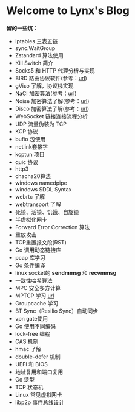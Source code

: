# Welcome to Lynx's Blog

**留的一些坑：**

- iptables 三表五链
- sync.WaitGroup
- Zstandard 算法使用
- Kill Switch 简介
- Socks5 和 HTTP 代理分析与实现
- BIRD 路由协议软件(参考：[url](https://soha.moe/post/bird-bgp-kickstart.html#1-%E4%BB%80%E4%B9%88%E6%98%AF-bird))
- gViso 了解，协议栈实现
- NaCI 加密算法(参考：[url](https://segmentfault.com/a/1190000000476866))
- Noise 加密算法了解(参考：[url](http://www.noiseprotocol.org/noise.html))
- Disco 加密算法了解(参考：[url](https://www.discocrypto.com/#/))
- WebSocket 链接连接流程分析
- UDP 流量伪装为 TCP
- KCP 协议
- bufio 包使用
- netlink套接字
- kcptun 项目
- quic 协议
- http3
- chacha20算法
- windows namedpipe
- windows SDDL Syntax
- webrtc 了解
- webtransport 了解
- 死锁、活锁、饥饿、自旋锁
- 半虚拟化网卡
- Forward Error Correction 算法
- 重放攻击
- TCP重置报文段(RST)
- Go 调用动态链接库
- pcap 库学习
- Go 条件编译
- linux socket的 **sendmmsg** 和 **recvmmsg** 
- 一致性哈希算法
- MPC 安全多方计算
- MPTCP 学习 [url](https://mp.weixin.qq.com/s/aC7omLYJ6Anm9f-8b4qYAg)
- Groupcache 学习
- BT Sync（Resilio Sync）自动同步
- vpn gate使用
- Go 使用不同编码
- lock-free 编程
- CAS 机制
- hmac 了解
- double-defer 机制
- UEFI 和 BIOS
- 地址复用和端口复用
- Go 泛型
- TCP 状态机
- Linux 常见虚拟网卡
- libp2p 事件总线设计
